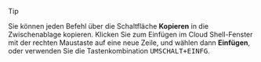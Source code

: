 > [!TIP]
> Sie können jeden Befehl über die Schaltfläche **Kopieren** in die Zwischenablage kopieren. Klicken Sie zum Einfügen im Cloud Shell-Fenster mit der rechten Maustaste auf eine neue Zeile, und wählen dann **Einfügen**, oder verwenden Sie die Tastenkombination <kbd>UMSCHALT+EINFG</kbd>.
